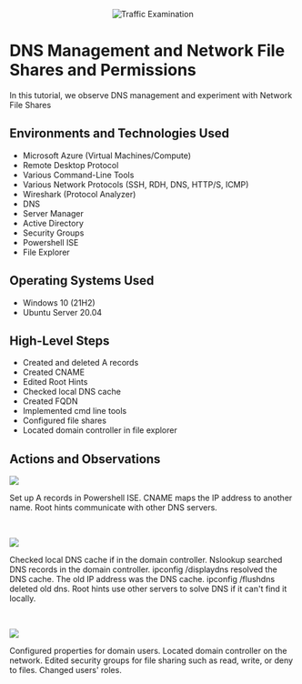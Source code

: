 <p align="center">
<img src="https://i.imgur.com/Ua7udoS.png" alt="Traffic Examination"/>
</p>

<h1>DNS Management and Network File Shares and Permissions</h1>
In this tutorial, we observe DNS management and experiment with Network File Shares <br />



<h2>Environments and Technologies Used</h2>

- Microsoft Azure (Virtual Machines/Compute)
- Remote Desktop Protocol
- Various Command-Line Tools
- Various Network Protocols (SSH, RDH, DNS, HTTP/S, ICMP)
- Wireshark (Protocol Analyzer)
- DNS
- Server Manager
- Active Directory
- Security Groups
- Powershell ISE
- File Explorer

<h2>Operating Systems Used </h2>

- Windows 10 (21H2)
- Ubuntu Server 20.04

<h2>High-Level Steps</h2>

- Created and deleted A records
- Created CNAME
- Edited Root Hints
- Checked local DNS cache
- Created FQDN
- Implemented cmd line tools
- Configured file shares
- Located domain controller in file explorer

<h2>Actions and Observations</h2>

<p>
<img src="https://github.com/user-attachments/assets/3f4d9e7f-02d1-479c-9481-3428e23a4766"/>
</p>
<p>
Set up A records in Powershell ISE. CNAME maps the IP address to another name. Root hints communicate with other DNS servers. 
</p>
<br />

<p>
<img src="https://github.com/user-attachments/assets/835a09f8-6832-4931-a92b-950be7465dc0"/>
</p>
<p>
Checked local DNS cache if in the domain controller. Nslookup searched DNS records in the domain controller. ipconfig /displaydns resolved the DNS cache. The old IP address was the DNS cache. ipconfig /flushdns deleted old dns. Root hints use other servers to solve DNS if it can't find it locally. 
</p>
<br />

<p>
<img src="https://github.com/user-attachments/assets/59677c07-509f-43e2-b4d6-587ed26ec406"/>
</p>
<p>
Configured properties for domain users. Located domain controller on the network. Edited security groups for file sharing such as read, write, or deny to files. Changed users' roles.  
</p>
<br />
